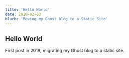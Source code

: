 ```yaml
---
title: 'Hello World'
date: 2018-02-03
blurb: 'Moving my Ghost blog to a Static Site'
---
```


## Hello World

First post in 2018, migrating my Ghost blog to a static site.
